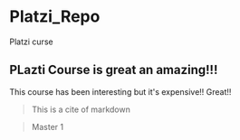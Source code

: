 # Platzi_Repo
Platzi curse


## PLazti Course is great an amazing!!!
This course has been interesting but it's expensive!!
Great!!

> This is a cite of markdown

>Master 1

